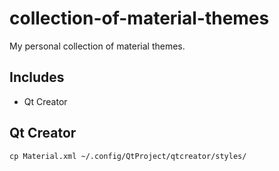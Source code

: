 # collection-of-material-themes
My personal collection of material themes.
## Includes
* Qt Creator

## Qt Creator
`cp Material.xml ~/.config/QtProject/qtcreator/styles/`
